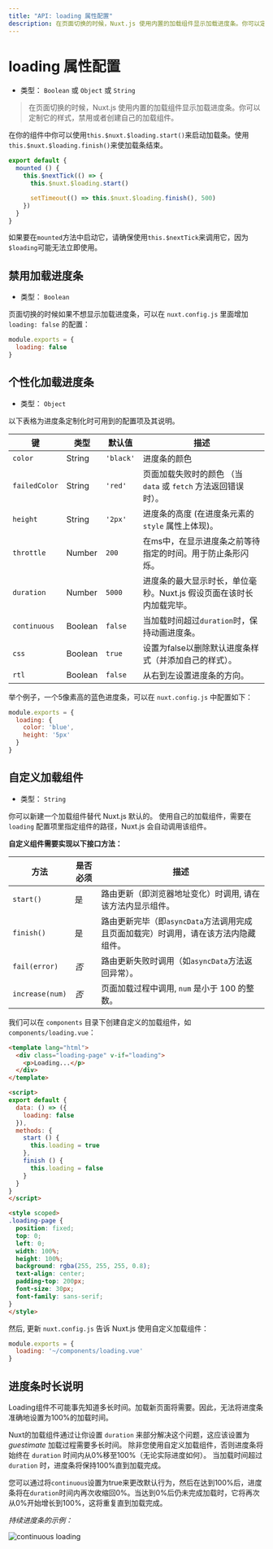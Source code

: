 ```yaml
---
title: "API: loading 属性配置"
description: 在页面切换的时候，Nuxt.js 使用内置的加载组件显示加载进度条。你可以定制它的样式，禁用或者创建自己的加载组件。
---
```


# loading 属性配置

- 类型： `Boolean` 或 `Object` 或 `String`

> 在页面切换的时候，Nuxt.js 使用内置的加载组件显示加载进度条。你可以定制它的样式，禁用或者创建自己的加载组件。

在你的组件中你可以使用`this.$nuxt.$loading.start()`来启动加载条。使用`this.$nuxt.$loading.finish()`来使加载条结束。

```javascript
export default {
  mounted () {
    this.$nextTick(() => {
      this.$nuxt.$loading.start()

      setTimeout(() => this.$nuxt.$loading.finish(), 500)
    })
  }
}
```

如果要在`mounted`方法中启动它，请确保使用`this.$nextTick`来调用它，因为`$loading`可能无法立即使用。

## 禁用加载进度条

- 类型： `Boolean`

页面切换的时候如果不想显示加载进度条，可以在 `nuxt.config.js` 里面增加 `loading: false` 的配置：

```js
module.exports = {
  loading: false
}
```

## 个性化加载进度条

- 类型： `Object`

以下表格为进度条定制化时可用到的配置项及其说明。

| 键 | 类型 | 默认值 | 描述 |
|-----|------|---------|-------------|
| `color` | String | `'black'` | 进度条的颜色 |
| `failedColor` | String | `'red'` | 页面加载失败时的颜色 （当 `data` 或 `fetch` 方法返回错误时）。 |
| `height` | String | `'2px'` | 进度条的高度 (在进度条元素的 `style` 属性上体现)。 |
| `throttle` | Number | `200` | 在ms中，在显示进度条之前等待指定的时间。用于防止条形闪烁。 |
| `duration` | Number | `5000` | 进度条的最大显示时长，单位毫秒。Nuxt.js 假设页面在该时长内加载完毕。 |
| `continuous` | Boolean | `false` | 当加载时间超过`duration`时，保持动画进度条。 |
| `css` | Boolean | `true` | 设置为false以删除默认进度条样式（并添加自己的样式）。 |
| `rtl` | Boolean | `false` | 从右到左设置进度条的方向。 |


举个例子，一个5像素高的蓝色进度条，可以在 `nuxt.config.js` 中配置如下：

```js
module.exports = {
  loading: {
    color: 'blue',
    height: '5px'
  }
}
```

## 自定义加载组件

- 类型： `String`

你可以新建一个加载组件替代 Nuxt.js 默认的。
使用自己的加载组件，需要在 `loading` 配置项里指定组件的路径，Nuxt.js 会自动调用该组件。

**自定义组件需要实现以下接口方法：**

| 方法 | 是否必须 | 描述 |
|--------|----------|-------------|
| `start()` | 是 | 路由更新（即浏览器地址变化）时调用, 请在该方法内显示组件。 |
| `finish()` | 是 | 路由更新完毕（即`asyncData`方法调用完成且页面加载完）时调用，请在该方法内隐藏组件。 |
| `fail(error)` | *否* | 路由更新失败时调用（如`asyncData`方法返回异常）。 |
| `increase(num)` | *否* | 页面加载过程中调用, `num` 是小于 100 的整数。 |

我们可以在 `components` 目录下创建自定义的加载组件，如 `components/loading.vue`：
```html
<template lang="html">
  <div class="loading-page" v-if="loading">
    <p>Loading...</p>
  </div>
</template>

<script>
export default {
  data: () => ({
    loading: false
  }),
  methods: {
    start () {
      this.loading = true
    },
    finish () {
      this.loading = false
    }
  }
}
</script>

<style scoped>
.loading-page {
  position: fixed;
  top: 0;
  left: 0;
  width: 100%;
  height: 100%;
  background: rgba(255, 255, 255, 0.8);
  text-align: center;
  padding-top: 200px;
  font-size: 30px;
  font-family: sans-serif;
}
</style>
```

然后, 更新 `nuxt.config.js` 告诉 Nuxt.js 使用自定义加载组件：

```js
module.exports = {
  loading: '~/components/loading.vue'
}
```

## 进度条时长说明

Loading组件不可能事先知道多长时间。加载新页面将需要。因此，无法将进度条准确地设置为100%的加载时间。

Nuxt的加载组件通过让你设置 `duration` 来部分解决这个问题，这应该设置为 _guestimate_ 加载过程需要多长时间。 除非您使用自定义加载组件，否则进度条将始终在 `duration` 时间内从0%移至100%（无论实际进度如何）。 当加载时间超过 `duration` 时，进度条将保持100%直到加载完成。

您可以通过将`continuous`设置为true来更改默认行为，然后在达到100%后，进度条将在`duration`时间内再次收缩回0%。当达到0%后仍未完成加载时，它将再次从0%开始增长到100%，这将重复直到加载完成。

*持续进度条的示例：*


<img src="/api-continuous-loading.gif" alt="continuous loading"/>
